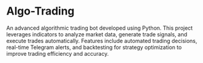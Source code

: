# Algo-Trading
An advanced algorithmic trading bot developed using Python. This project leverages indicators to analyze market data, generate trade signals, and execute trades automatically. Features include automated trading decisions, real-time Telegram alerts, and backtesting for strategy optimization to improve trading efficiency and accuracy.
